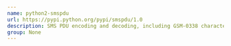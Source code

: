 ```yaml
---
name: python2-smspdu
url: https://pypi.python.org/pypi/smspdu/1.0
description: SMS PDU encoding and decoding, including GSM-0338 character set.
group: None
---
```

